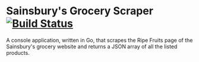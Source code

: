 # Sainsbury's Grocery Scraper [![Build Status](https://travis-ci.org/danbondd/sainsburys-scraper-go.svg?branch=master)](https://travis-ci.org/danbondd/sainsburys-scraper-go)

A console application, written in Go, that scrapes the Ripe Fruits page of the Sainsbury's grocery website and returns a JSON array of all the listed products.
